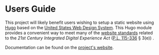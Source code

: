 # Users Guide

This project will likely benefit users wishing to setup a static website using [Hugo](https://gohugo.io/) based on the [United States Web Design System](https://designsystem.digital.gov/). This Hugo module provides a convenient way to meet many of the [website standards](https://designsystem.digital.gov/website-standards/) related to the *21st Century Integrated Digital Experience Act* ([P.L. 115-336](https://www.congress.gov/bill/115th-congress/house-bill/5759/text) § 3(e)) .

Documentation can be found on the [project's website](https://pages.nist.gov/hugo-uswds/).
